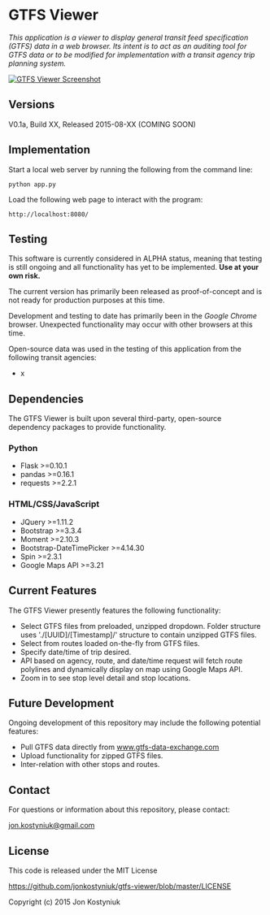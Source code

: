 # GTFS Viewer #
*This application is a viewer to display general transit feed specification (GTFS) data in a web browser. Its intent is to act as an auditing tool for GTFS data or to be modified for implementation with a transit agency trip planning system.*

[![GTFS Viewer Screenshot](https://github.com/jonkostyniuk/gtfs-viewer/blob/master/SCREENSHOT.png?raw=true)](https://openshift.redhat.com/app/console/application_type/custom?cartridges%5B%5D=python-2.7&initial_git_url=https%3A%2F%2Fgithub.com%2Fryanj%2Fflask-base.git&name=flask)

## Versions ##
V0.1a, Build XX, Released 2015-08-XX (COMING SOON)

## Implementation ##
Start a local web server by running the following from the command line:

	python app.py
	
Load the following web page to interact with the program:
	
	http://localhost:8080/ 

## Testing ##
This software is currently considered in ALPHA status, meaning that testing is still ongoing and all functionality has yet to be implemented. **Use at your own risk.**

The current version has primarily been released as proof-of-concept and is not ready for production purposes at this time.

Development and testing to date has primarily been in the *Google Chrome* browser. Unexpected functionality may occur with other browsers at this time.

Open-source data was used in the testing of this application from the following transit agencies:
* x

## Dependencies ##
The GTFS Viewer is built upon several third-party, open-source dependency packages to provide functionality.

### Python ###
* Flask >=0.10.1
* pandas >=0.16.1
* requests >=2.2.1

### HTML/CSS/JavaScript ###
* JQuery >=1.11.2
* Bootstrap >=3.3.4
* Moment >=2.10.3
* Bootstrap-DateTimePicker >=4.14.30
* Spin >=2.3.1
* Google Maps API >=3.21

## Current Features ##
The GTFS Viewer presently features the following functionality:
* Select GTFS files from preloaded, unzipped dropdown. Folder structure uses './[UUID]/[Timestamp]/' structure to contain unzipped GTFS files.
* Select from routes loaded on-the-fly from GTFS files.
* Specify date/time of trip desired.
* API based on agency, route, and date/time request will fetch route polylines and dynamically display on map using Google Maps API.
* Zoom in to see stop level detail and stop locations.

## Future Development ##
Ongoing development of this repository may include the following potential features:
* Pull GTFS data directly from www.gtfs-data-exchange.com
* Upload functionality for zipped GTFS files.
* Inter-relation with other stops and routes.

## Contact ##
For questions or information about this repository, please contact:

jon.kostyniuk@gmail.com

## License ##
This code is released under the MIT License

https://github.com/jonkostyniuk/gtfs-viewer/blob/master/LICENSE

Copyright (c) 2015 Jon Kostyniuk

